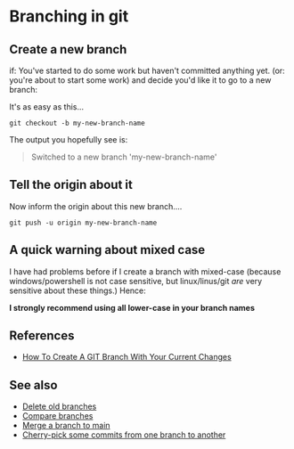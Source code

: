 ﻿# Branching in git

## Create a new branch

if: You've started to do some work but haven't committed anything yet.
(or: you're about to start some work) and decide you'd like it to go to a new branch:

It's as easy as this...

	git checkout -b my-new-branch-name

The output you hopefully see is:

> Switched to a new branch 'my-new-branch-name'


## Tell the origin about it

Now inform the origin about this new branch....

	git push -u origin my-new-branch-name


## A quick warning about mixed case

I have had problems before if I create a branch with mixed-case (because windows/powershell is not case sensitive, but linux/linus/git *are* very sensitive about these things.) Hence:

**I strongly recommend using all lower-case in your branch names**


## References

- [How To Create A GIT Branch With Your Current Changes](https://medium.com/@EeKayOnline/how-to-create-a-git-branch-with-your-current-changes-a79b297c339e)


## See also

- [Delete old branches](delete_old_branches.md)
- [Compare branches](compare_branches.md)
- [Merge a branch to main](merge_branch_to_main.md)
- [Cherry-pick some commits from one branch to another](cherry-pick.md)
